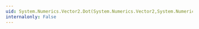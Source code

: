 ```yaml
---
uid: System.Numerics.Vector2.Dot(System.Numerics.Vector2,System.Numerics.Vector2)
internalonly: False
---
```

